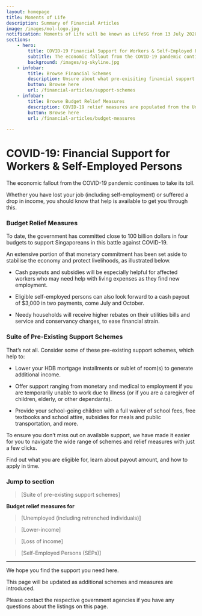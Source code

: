 ```yaml
---
layout: homepage
title: Moments of Life
description: Summary of Financial Articles 
image: /images/mol-logo.jpg
notification: Moments of Life will be known as LifeSG from 13 July 2020 onwards! Download from your App Store or Google Play today!
sections:
    - hero:
        title: COVID-19 Financial Support for Workers & Self-Employed Persons
        subtitle: The economic fallout from the COVID-19 pandemic continues to take its toll. Whether you have lost your job (including self-employment) or suffered a drop in income, you should know that help is available to get you through this.
        background: /images/sg-skyline.jpg
    - infobar:
        title: Browse Financial Schemes
        description: Unsure about what pre-exisiting financial support resources you might be eligible for? Stay informed with our latest guide.
        button: Browse here
        url: /financial-articles/support-schemes
    - infobar:
        title: Browse Budget Relief Measures
        description: COVID-19 relief measures are populated from the Unity, Resilience, Solidarity & Fortitude Budgets that build upon and reinforce each other.
        button: Browse here
        url: /financial-articles/budget-measures
        
---
```


# COVID-19: Financial Support for Workers & Self-Employed Persons #

The economic fallout from the COVID-19 pandemic continues to take its toll. 

Whether you have lost your job (including self-employment) or suffered a drop in income, you should know that help is available to get you through this.

### Budget Relief Measures ###

To date, the government has committed close to 100 billion dollars in four budgets to support Singaporeans in this battle against COVID-19.

An extensive portion of that monetary commitment has been set aside to stabilise the economy and protect livelihoods, as illustrated below.

* Cash payouts and subsidies will be especially helpful for affected workers who may need help with living expenses as they find new employment. 

* Eligible self-employed persons can also look forward to a cash payout of $3,000 in two payments, come July and October.

* Needy households will receive higher rebates on their utilities bills and service and conservancy charges, to ease financial strain.

### Suite of Pre-Existing Support Schemes ###

That’s not all. Consider some of these pre-existing support schemes, which help to:

* Lower your HDB mortgage installments or sublet of room(s) to generate additional income.
 
* Offer support ranging from monetary and medical to employment if you are temporarily unable to work due to illness (or if you are a caregiver of children, elderly, or other dependants).

* Provide your school-going children with a full waiver of school fees, free textbooks and school attire, subsidies for meals and public transportation, and more.

To ensure you don’t miss out on available support, we have made it easier for you to navigate the wide range of schemes and relief measures with just a few clicks. 

Find out what you are eligible for, learn about payout amount, and how to apply in time.

### Jump to section ###
 
> [Suite of pre-existing support schemes]
 
**Budget relief measures for**

> [Unemployed (including retrenched individuals)]

> [Lower-income]

> [Loss of income]

> [Self-Employed Persons (SEPs)]

---
We hope you find the support you need here. 

This page will be updated as additional schemes and measures are introduced.

Please contact the respective government agencies if you have any questions about the listings on this page.  
